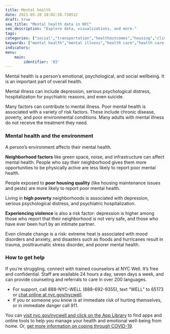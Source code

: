 ```yaml
---
title: Mental health
date: 2021-05-28 18:02:58.738512
draft: true
seo_title: "Mental health data in NYC"
seo_description: "Explore data, visualizations, and more."
tags: 
categories: ["social","transportation","healthoutcomes","housing","climatehealth"]
keywords: ["mental health","mental illness","health care","health care access","health","depression","hospitalization","suicide","self-harm","violence"]
indicators: 
menu:
    main:
        identifier: '03'
---
```


Mental health is a person’s emotional, psychological, and social wellbeing. It is an important part of overall health.

Mental illness can include depression, serious psychological distress, hospitalization for psychiatric reasons, and even suicide.

Many factors can contribute to mental illness. Poor mental health is associated with a variety of risk factors. These include chronic disease, poverty, and poor environmental conditions. Many adults with mental illness do not receive the treatment they need.

### Mental health and the environment
A person’s environment affects their mental health.

**Neighborhood factors** like green space, noise, and infrastructure can affect mental health. People who say their neighborhood gives them more opportunities to be physically active are less likely to report poor mental health.

People exposed to **poor housing quality** (like housing maintenance issues and pests) are more likely to report poor mental health.

Living in **high poverty** neighborhoods is associated with depression, serious psychological distress, and psychiatric hospitalization.

**Experiencing violence** is also a risk factor: depression is higher among those who report that their neighborhood is not very safe, and those who have ever been hurt by an intimate partner.

Even climate change is a risk: extreme heat is associated with mood disorders and anxiety, and disasters such as floods and hurricanes result in trauma, posttraumatic stress disorder, and poorer mental health.

### How to get help
If you’re struggling, connect with trained counselors at NYC Well. It’s free and confidential. Staff are available 24 hours a day, seven days a week, and can provide counseling and referrals to care in over 200 languages.
- For support, call 888-NYC-WELL (888-692-9355), text “WELL” to 65173 or [chat online at nyc.gov/nycwell](https://www.nyc.gov/nycwell).
- If you or someone you know is at immediate risk of hurting themselves, or in immediate danger call 911.

You can [visit nyc.gov/nycwell and click on the App Library](https://www.nyc.gov/nycwell) to find apps and online tools to help you manage your health and emotional well-being from home. Or, [get more information on coping through COVID-19](https://www1.nyc.gov/site/acs/about/covidhelp.page).
